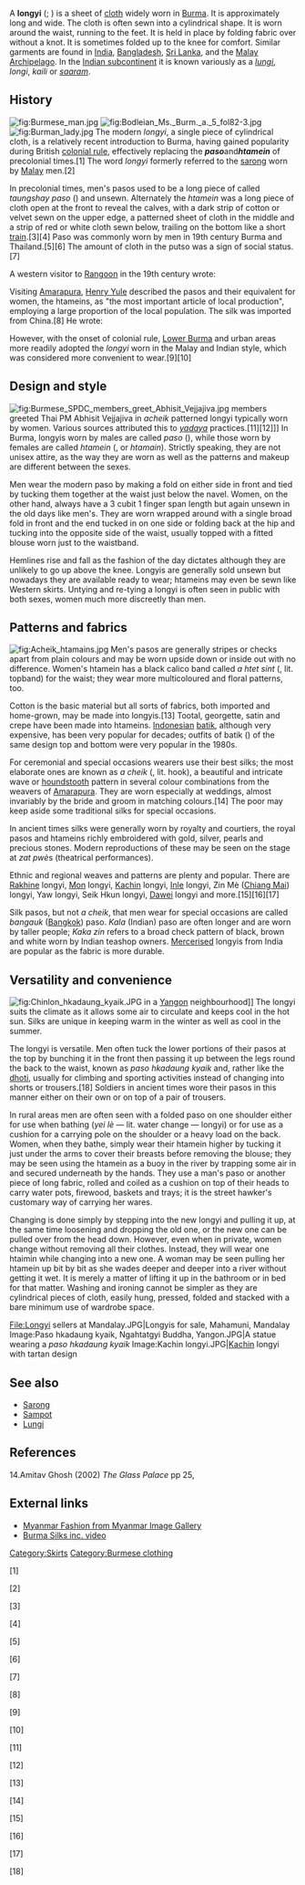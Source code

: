 A **longyi** (; ) is a sheet of [cloth](cloth "wikilink") widely worn in
[Burma](Burma "wikilink"). It is approximately long and wide. The cloth
is often sewn into a cylindrical shape. It is worn around the waist,
running to the feet. It is held in place by folding fabric over without
a knot. It is sometimes folded up to the knee for comfort. Similar
garments are found in [India](India "wikilink"),
[Bangladesh](Bangladesh "wikilink"), [Sri Lanka](Sri_Lanka "wikilink"),
and the [Malay Archipelago](Malay_Archipelago "wikilink"). In the
[Indian subcontinent](Indian_subcontinent "wikilink") it is known
variously as a *[lungi](lungi "wikilink")*, *longi*, *kaili* or
*[saaram](sarong "wikilink")*.

## History

![](Burmese_man.jpg "fig:Burmese_man.jpg")
![](Bodleian_Ms._Burm._a._5_fol82-3.jpg "fig:Bodleian_Ms._Burm._a._5_fol82-3.jpg")
![](Burman_lady.jpg "fig:Burman_lady.jpg") The modern *longyi*, a single
piece of cylindrical cloth, is a relatively recent introduction to
Burma, having gained popularity during British [colonial
rule](colonial_rule "wikilink"), effectively replacing the
***paso***and***htamein*** of precolonial times.[1] The word *longyi*
formerly referred to the [sarong](sarong "wikilink") worn by
[Malay](Ethnic_Malays "wikilink") men.[2]

In precolonial times, men's pasos used to be a long piece of called
*taungshay paso* () and unsewn. Alternately the *htamein* was a long
piece of cloth open at the front to reveal the calves, with a dark strip
of cotton or velvet sewn on the upper edge, a patterned sheet of cloth
in the middle and a strip of red or white cloth sewn below, trailing on
the bottom like a short [train](Train_(clothing) "wikilink").[3][4] Paso
was commonly worn by men in 19th century Burma and Thailand.[5][6] The
amount of cloth in the putso was a sign of social status.[7]

A western visitor to [Rangoon](Rangoon "wikilink") in the 19th century
wrote:

Visiting [Amarapura](Amarapura "wikilink"), [Henry
Yule](Henry_Yule "wikilink") described the pasos and their equivalent
for women, the htameins, as "the most important article of local
production", employing a large proportion of the local population. The
silk was imported from China.[8] He wrote:

However, with the onset of colonial rule, [Lower
Burma](Lower_Burma "wikilink") and urban areas more readily adopted the
*longyi* worn in the Malay and Indian style, which was considered more
convenient to wear.[9][10]

## Design and style

![](Burmese_SPDC_members_greet_Abhisit_Vejjajiva.jpg "fig:Burmese_SPDC_members_greet_Abhisit_Vejjajiva.jpg")
members greeted Thai PM Abhisit Vejjajiva in *acheik* patterned longyi
typically worn by women. Various sources attributed this to
*[yadaya](yadaya "wikilink")* practices.[11][12]\]\] In Burma, longyis
worn by males are called *paso* (), while those worn by females are
called *htamein* (, or *htamain*). Strictly speaking, they are not
unisex attire, as the way they are worn as well as the patterns and
makeup are different between the sexes.

Men wear the modern paso by making a fold on either side in front and
tied by tucking them together at the waist just below the navel. Women,
on the other hand, always have a 3 cubit 1 finger span length but again
unsewn in the old days like men's. They are worn wrapped around with a
single broad fold in front and the end tucked in on one side or folding
back at the hip and tucking into the opposite side of the waist, usually
topped with a fitted blouse worn just to the waistband.

Hemlines rise and fall as the fashion of the day dictates although they
are unlikely to go up above the knee. Longyis are generally sold unsewn
but nowadays they are available ready to wear; htameins may even be sewn
like Western skirts. Untying and re-tying a longyi is often seen in
public with both sexes, women much more discreetly than men.

## Patterns and fabrics

![](Acheik_htamains.jpg "fig:Acheik_htamains.jpg") Men's pasos are
generally stripes or checks apart from plain colours and may be worn
upside down or inside out with no difference. Women's htamein has a
black calico band called *a htet sint* (, lit. topband) for the waist;
they wear more multicoloured and floral patterns, too.

Cotton is the basic material but all sorts of fabrics, both imported and
home-grown, may be made into longyis.[13] Tootal, georgette, satin and
crepe have been made into htameins. [Indonesian](Indonesia "wikilink")
[batik](batik "wikilink"), although very expensive, has been very
popular for decades; outfits of batik () of the same design top and
bottom were very popular in the 1980s.

For ceremonial and special occasions wearers use their best silks; the
most elaborate ones are known as *a cheik* (, lit. hook), a beautiful
and intricate wave or [houndstooth](houndstooth "wikilink") pattern in
several colour combinations from the weavers of
[Amarapura](Amarapura "wikilink"). They are worn especially at weddings,
almost invariably by the bride and groom in matching colours.[14] The
poor may keep aside some traditional silks for special occasions.

In ancient times silks were generally worn by royalty and courtiers, the
royal pasos and htameins richly embroidered with gold, silver, pearls
and precious stones. Modern reproductions of these may be seen on the
stage at *zat pwè*s (theatrical performances).

Ethnic and regional weaves and patterns are plenty and popular. There
are [Rakhine](Rakhine_people "wikilink") longyi,
[Mon](Mon_people "wikilink") longyi, [Kachin](Kachin_people "wikilink")
longyi, [Inle](Inle_lake "wikilink") longyi, Zin Mè ([Chiang
Mai](Chiang_Mai "wikilink")) longyi, Yaw longyi, Seik Hkun longyi,
[Dawei](Dawei "wikilink") longyi and more.[15][16][17]

Silk pasos, but not *a cheik*, that men wear for special occasions are
called *bangauk* ([Bangkok](Bangkok "wikilink")) paso. *Kala* (Indian)
paso are often longer and are worn by taller people; *Kaka zin* refers
to a broad check pattern of black, brown and white worn by Indian
teashop owners. [Mercerised](Mercerization "wikilink") longyis from
India are popular as the fabric is more durable.

## Versatility and convenience

![](Chinlon_hkadaung_kyaik.JPG "fig:Chinlon_hkadaung_kyaik.JPG") in a
[Yangon](Yangon "wikilink") neighbourhood\]\] The longyi suits the
climate as it allows some air to circulate and keeps cool in the hot
sun. Silks are unique in keeping warm in the winter as well as cool in
the summer.

The longyi is versatile. Men often tuck the lower portions of their
pasos at the top by bunching it in the front then passing it up between
the legs round the back to the waist, known as *paso hkadaung kyaik*
and, rather like the [dhoti](dhoti "wikilink"), usually for climbing and
sporting activities instead of changing into shorts or trousers.[18]
Soldiers in ancient times wore their pasos in this manner either on
their own or on top of a pair of trousers.

In rural areas men are often seen with a folded paso on one shoulder
either for use when bathing (*yei lè* — lit. water change — longyi) or
for use as a cushion for a carrying pole on the shoulder or a heavy load
on the back. Women, when they bathe, simply wear their htamein higher by
tucking it just under the arms to cover their breasts before removing
the blouse; they may be seen using the htamein as a buoy in the river by
trapping some air in and secured underneath by the hands. They use a
man's paso or another piece of long fabric, rolled and coiled as a
cushion on top of their heads to carry water pots, firewood, baskets and
trays; it is the street hawker's customary way of carrying her wares.

Changing is done simply by stepping into the new longyi and pulling it
up, at the same time loosening and dropping the old one, or the new one
can be pulled over from the head down. However, even when in private,
women change without removing all their clothes. Instead, they will wear
one htaimin while changing into a new one. A woman may be seen pulling
her htamein up bit by bit as she wades deeper and deeper into a river
without getting it wet. It is merely a matter of lifting it up in the
bathroom or in bed for that matter. Washing and ironing cannot be
simpler as they are cylindrical pieces of cloth, easily hung, pressed,
folded and stacked with a bare minimum use of wardrobe space.

<File:Longyi> sellers at Mandalay.JPG\|Longyis for sale, Mahamuni,
Mandalay Image:Paso hkadaung kyaik, Ngahtatgyi Buddha, Yangon.JPG\|A
statue wearing a *paso hkadaung kyaik* Image:Kachin
longyi.JPG\|[Kachin](Kachin_people "wikilink") longyi with tartan design

## See also

-   [Sarong](Sarong "wikilink")
-   [Sampot](Sampot "wikilink")
-   [Lungi](Lungi "wikilink")

## References

14.Amitav Ghosh (2002) *The Glass Palace* pp 25,

## External links

-   [Myanmar Fashion from Myanmar Image
    Gallery](http://www.myanmar-image.com/newmenu/costume/)
-   [Burma Silks inc.
    video](https://web.archive.org/web/20050313214818/http://www.mrtv3.net.mm/pages/100shul.html)

[Category:Skirts](Category:Skirts "wikilink") [Category:Burmese
clothing](Category:Burmese_clothing "wikilink")

[1]

[2]

[3]

[4]

[5]

[6]

[7]

[8]

[9]

[10]

[11]

[12]

[13]

[14]

[15]

[16]

[17]

[18]